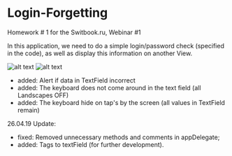 # Login-Forgetting
Homework # 1 for the Switbook.ru, Webinar #1

In this application, we need to do a simple login/password check (specified in the code), as well as display this information on another View.

![alt text](https://i.ibb.co/gz6LtZ9/Login-Forgetting.png)
![alt text](https://i.ibb.co/Trtkdy9/Login-Forgetting-2.png)
 
- added: Alert if data in TextField incorrect
- added: The keyboard does not come around in the text field (all Landscapes OFF)
- added: The keyboard hide on tap's by the screen (all values in TextField remain)

26.04.19 Update:
- fixed: Removed unnecessary methods and comments in appDelegate; 
- added: Tags to textField (for further development).
